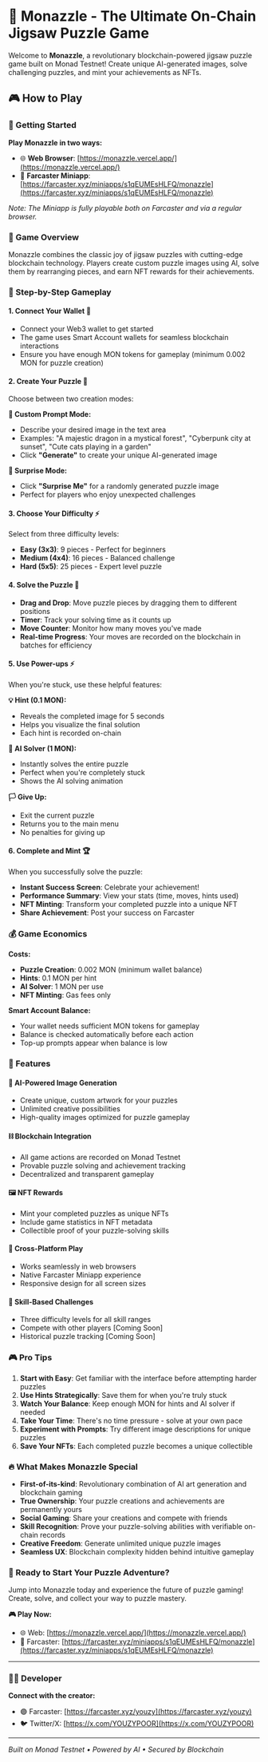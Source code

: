 # 🧩 Monazzle - The Ultimate On-Chain Jigsaw Puzzle Game

Welcome to **Monazzle**, a revolutionary blockchain-powered jigsaw puzzle game built on Monad Testnet! Create unique AI-generated images, solve challenging puzzles, and mint your achievements as NFTs.

## 🎮 How to Play

### 🚀 Getting Started

**Play Monazzle in two ways:**
- 🌐 **Web Browser**: [https://monazzle.vercel.app/](https://monazzle.vercel.app/)
- 📱 **Farcaster Miniapp**: [https://farcaster.xyz/miniapps/s1qEUMEsHLFQ/monazzle](https://farcaster.xyz/miniapps/s1qEUMEsHLFQ/monazzle)

*Note: The Miniapp is fully playable both on Farcaster and via a regular browser.*

### 🎯 Game Overview

Monazzle combines the classic joy of jigsaw puzzles with cutting-edge blockchain technology. Players create custom puzzle images using AI, solve them by rearranging pieces, and earn NFT rewards for their achievements.

### 📝 Step-by-Step Gameplay

#### 1. **Connect Your Wallet** 🔗
- Connect your Web3 wallet to get started
- The game uses Smart Account wallets for seamless blockchain interactions
- Ensure you have enough MON tokens for gameplay (minimum 0.002 MON for puzzle creation)

#### 2. **Create Your Puzzle** 🎨
Choose between two creation modes:

**🎯 Custom Prompt Mode:**
- Describe your desired image in the text area
- Examples: "A majestic dragon in a mystical forest", "Cyberpunk city at sunset", "Cute cats playing in a garden"
- Click **"Generate"** to create your unique AI-generated image

**🎲 Surprise Mode:**
- Click **"Surprise Me"** for a randomly generated puzzle image
- Perfect for players who enjoy unexpected challenges

#### 3. **Choose Your Difficulty** ⚡
Select from three difficulty levels:
- **Easy (3x3)**: 9 pieces - Perfect for beginners
- **Medium (4x4)**: 16 pieces - Balanced challenge
- **Hard (5x5)**: 25 pieces - Expert level puzzle

#### 4. **Solve the Puzzle** 🧩
- **Drag and Drop**: Move puzzle pieces by dragging them to different positions
- **Timer**: Track your solving time as it counts up
- **Move Counter**: Monitor how many moves you've made
- **Real-time Progress**: Your moves are recorded on the blockchain in batches for efficiency

#### 5. **Use Power-ups** ⚡
When you're stuck, use these helpful features:

**💡 Hint (0.1 MON):**
- Reveals the completed image for 5 seconds
- Helps you visualize the final solution
- Each hint is recorded on-chain

**🤖 AI Solver (1 MON):**
- Instantly solves the entire puzzle
- Perfect when you're completely stuck
- Shows the AI solving animation

**🏳️ Give Up:**
- Exit the current puzzle
- Returns you to the main menu
- No penalties for giving up

#### 6. **Complete and Mint** 🏆
When you successfully solve the puzzle:
- **Instant Success Screen**: Celebrate your achievement!
- **Performance Summary**: View your stats (time, moves, hints used)
- **NFT Minting**: Transform your completed puzzle into a unique NFT
- **Share Achievement**: Post your success on Farcaster

### 💰 Game Economics

**Costs:**
- **Puzzle Creation**: 0.002 MON (minimum wallet balance)
- **Hints**: 0.1 MON per hint
- **AI Solver**: 1 MON per use
- **NFT Minting**: Gas fees only

**Smart Account Balance:**
- Your wallet needs sufficient MON tokens for gameplay
- Balance is checked automatically before each action
- Top-up prompts appear when balance is low

### 🏅 Features

#### 🎨 **AI-Powered Image Generation**
- Create unique, custom artwork for your puzzles
- Unlimited creative possibilities
- High-quality images optimized for puzzle gameplay

#### ⛓️ **Blockchain Integration**
- All game actions are recorded on Monad Testnet
- Provable puzzle solving and achievement tracking
- Decentralized and transparent gameplay

#### 🖼️ **NFT Rewards**
- Mint your completed puzzles as unique NFTs
- Include game statistics in NFT metadata
- Collectible proof of your puzzle-solving skills

#### 📱 **Cross-Platform Play**
- Works seamlessly in web browsers
- Native Farcaster Miniapp experience
- Responsive design for all screen sizes

#### 🎯 **Skill-Based Challenges**
- Three difficulty levels for all skill ranges
- Compete with other players [Coming Soon]
- Historical puzzle tracking [Coming Soon]

### 🎮 Pro Tips

1. **Start with Easy**: Get familiar with the interface before attempting harder puzzles
2. **Use Hints Strategically**: Save them for when you're truly stuck
3. **Watch Your Balance**: Keep enough MON for hints and AI solver if needed
4. **Take Your Time**: There's no time pressure - solve at your own pace
5. **Experiment with Prompts**: Try different image descriptions for unique puzzles
6. **Save Your NFTs**: Each completed puzzle becomes a unique collectible

### 🔥 What Makes Monazzle Special

- **First-of-its-kind**: Revolutionary combination of AI art generation and blockchain gaming
- **True Ownership**: Your puzzle creations and achievements are permanently yours
- **Social Gaming**: Share your creations and compete with friends
- **Skill Recognition**: Prove your puzzle-solving abilities with verifiable on-chain records
- **Creative Freedom**: Generate unlimited unique puzzle images
- **Seamless UX**: Blockchain complexity hidden behind intuitive gameplay

### 🌟 Ready to Start Your Puzzle Adventure?

Jump into Monazzle today and experience the future of puzzle gaming! Create, solve, and collect your way to puzzle mastery.

**🎮 Play Now:**
- 🌐 Web: [https://monazzle.vercel.app/](https://monazzle.vercel.app/)
- 📱 Farcaster: [https://farcaster.xyz/miniapps/s1qEUMEsHLFQ/monazzle](https://farcaster.xyz/miniapps/s1qEUMEsHLFQ/monazzle)

---

### 👨‍💻 Developer

**Connect with the creator:**
- 🟣 Farcaster: [https://farcaster.xyz/youzy](https://farcaster.xyz/youzy)
- 🐦 Twitter/X: [https://x.com/YOUZYPOOR](https://x.com/YOUZYPOOR)

---

*Built on Monad Testnet • Powered by AI • Secured by Blockchain*

